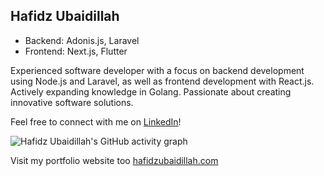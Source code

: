 ## Hafidz Ubaidillah

- Backend: Adonis.js, Laravel
- Frontend: Next.js, Flutter

Experienced software developer with a focus on backend development using Node.js and Laravel, as well as frontend development with React.js. Actively expanding knowledge in Golang. Passionate about creating innovative software solutions.

Feel free to connect with me on [LinkedIn](https://www.linkedin.com/in/hafidz-ubaidillah-853b17130/)!

![Hafidz Ubaidillah's GitHub activity graph](http://github-profile-summary-cards.vercel.app/api/cards/most-commit-language?username=Dzyfhuba&theme=dark&exclude=HTML,CSS)

Visit my portfolio website too [hafidzubaidillah.com](https://hafidzubaidillah.com)
